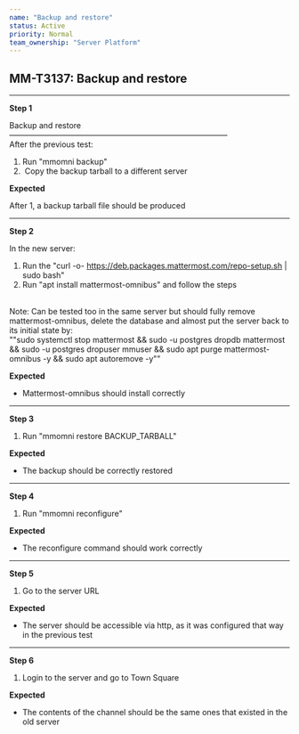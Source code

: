 ```yaml
---
name: "Backup and restore"
status: Active
priority: Normal
team_ownership: "Server Platform"
---
```


## MM-T3137: Backup and restore

---

**Step 1**

Backup and restore\
————————————————————————————\
After the previous test:

1. Run "mmomni backup"
2.  Copy the backup tarball to a different server

**Expected**

After 1, a backup tarball file should be produced

---

**Step 2**

In the new server:

1. Run the "curl -o- <https://deb.packages.mattermost.com/repo-setup.sh> | sudo bash"
2. Run "apt install mattermost-omnibus" and follow the steps

\
Note: Can be tested too in the same server but should fully remove mattermost-omnibus, delete the database and almost put the server back to its initial state by:\
""sudo systemctl stop mattermost && sudo -u postgres dropdb mattermost && sudo -u postgres dropuser mmuser && sudo apt purge mattermost-omnibus -y && sudo apt autoremove -y""

**Expected**

- Mattermost-omnibus should install correctly

---

**Step 3**

1. Run "mmomni restore BACKUP\_TARBALL"

**Expected**

- The backup should be correctly restored

---

**Step 4**

1. Run "mmomni reconfigure"

**Expected**

- The reconfigure command should work correctly

---

**Step 5**

1. Go to the server URL

**Expected**

- The server should be accessible via http, as it was configured that way in the previous test

---

**Step 6**

1. Login to the server and go to Town Square

**Expected**

- The contents of the channel should be the same ones that existed in the old server

